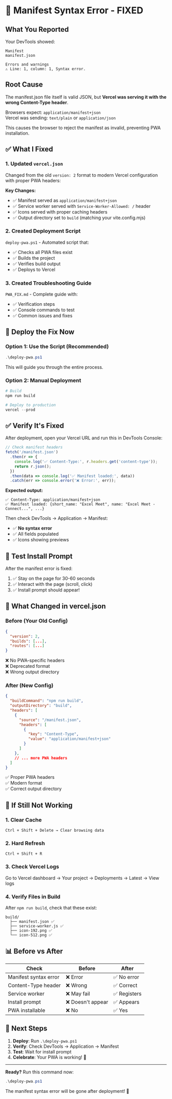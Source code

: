 # 🔧 Manifest Syntax Error - FIXED

## What You Reported

Your DevTools showed:
```
Manifest
manifest.json

Errors and warnings
⚠️ Line: 1, column: 1, Syntax error.
```

## Root Cause

The manifest.json file itself is valid JSON, but **Vercel was serving it with the wrong Content-Type header**. 

Browsers expect: `application/manifest+json`  
Vercel was sending: `text/plain` or `application/json`

This causes the browser to reject the manifest as invalid, preventing PWA installation.

## ✅ What I Fixed

### 1. Updated `vercel.json`

Changed from the old `version: 2` format to modern Vercel configuration with proper PWA headers:

**Key Changes:**
- ✅ Manifest served as `application/manifest+json`
- ✅ Service worker served with `Service-Worker-Allowed: /` header
- ✅ Icons served with proper caching headers
- ✅ Output directory set to `build` (matching your vite.config.mjs)

### 2. Created Deployment Script

`deploy-pwa.ps1` - Automated script that:
- ✅ Checks all PWA files exist
- ✅ Builds the project
- ✅ Verifies build output
- ✅ Deploys to Vercel

### 3. Created Troubleshooting Guide

`PWA_FIX.md` - Complete guide with:
- ✅ Verification steps
- ✅ Console commands to test
- ✅ Common issues and fixes

## 🚀 Deploy the Fix Now

### Option 1: Use the Script (Recommended)

```powershell
.\deploy-pwa.ps1
```

This will guide you through the entire process.

### Option 2: Manual Deployment

```powershell
# Build
npm run build

# Deploy to production
vercel --prod
```

## ✅ Verify It's Fixed

After deployment, open your Vercel URL and run this in DevTools Console:

```javascript
// Check manifest headers
fetch('/manifest.json')
  .then(r => {
    console.log('✅ Content-Type:', r.headers.get('content-type'));
    return r.json();
  })
  .then(data => console.log('✅ Manifest loaded:', data))
  .catch(err => console.error('❌ Error:', err));
```

**Expected output:**
```
✅ Content-Type: application/manifest+json
✅ Manifest loaded: {short_name: "Excel Meet", name: "Excel Meet - Connect...", ...}
```

Then check DevTools → Application → Manifest:
- ✅ **No syntax error**
- ✅ All fields populated
- ✅ Icons showing previews

## 📱 Test Install Prompt

After the manifest error is fixed:

1. ✅ Stay on the page for 30-60 seconds
2. ✅ Interact with the page (scroll, click)
3. ✅ Install prompt should appear!

## 🎯 What Changed in vercel.json

### Before (Your Old Config)
```json
{
  "version": 2,
  "builds": [...],
  "routes": [...]
}
```
❌ No PWA-specific headers  
❌ Deprecated format  
❌ Wrong output directory

### After (New Config)
```json
{
  "buildCommand": "npm run build",
  "outputDirectory": "build",
  "headers": [
    {
      "source": "/manifest.json",
      "headers": [
        {
          "key": "Content-Type",
          "value": "application/manifest+json"
        }
      ]
    },
    // ... more PWA headers
  ]
}
```
✅ Proper PWA headers  
✅ Modern format  
✅ Correct output directory

## 🐛 If Still Not Working

### 1. Clear Cache
```
Ctrl + Shift + Delete → Clear browsing data
```

### 2. Hard Refresh
```
Ctrl + Shift + R
```

### 3. Check Vercel Logs
Go to Vercel dashboard → Your project → Deployments → Latest → View logs

### 4. Verify Files in Build
After `npm run build`, check that these exist:
```
build/
  ├── manifest.json ✅
  ├── service-worker.js ✅
  ├── icon-192.png ✅
  └── icon-512.png ✅
```

## 📊 Before vs After

| Check | Before | After |
|-------|--------|-------|
| Manifest syntax error | ❌ Error | ✅ No error |
| Content-Type header | ❌ Wrong | ✅ Correct |
| Service worker | ❌ May fail | ✅ Registers |
| Install prompt | ❌ Doesn't appear | ✅ Appears |
| PWA installable | ❌ No | ✅ Yes |

## 🎉 Next Steps

1. **Deploy**: Run `.\deploy-pwa.ps1`
2. **Verify**: Check DevTools → Application → Manifest
3. **Test**: Wait for install prompt
4. **Celebrate**: Your PWA is working! 🎊

---

**Ready?** Run this command now:

```powershell
.\deploy-pwa.ps1
```

The manifest syntax error will be gone after deployment! 🚀